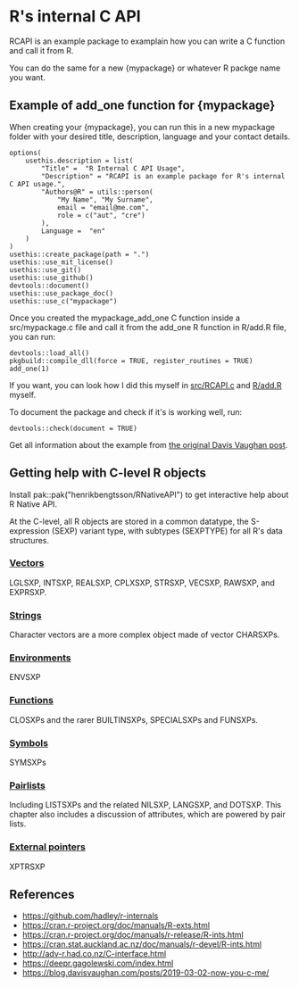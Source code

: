 # R's internal C API

RCAPI is an example package to examplain how you can write a C function and call it from R.

You can do the same for a new {mypackage} or whatever R packge name you want.

## Example of add_one function for {mypackage}

When creating your {mypackage}, you can run this in a new mypackage folder with your desired title, description, language and your contact details.

```         
options(
    usethis.description = list(
        "Title" =  "R Internal C API Usage",
        "Description" = "RCAPI is an example package for R's internal C API usage.",
        "Authors@R" = utils::person(
            "My Name", "My Surname",
            email = "email@me.com",
            role = c("aut", "cre")
        ),
        Language =  "en"
    )
)
usethis::create_package(path = ".")
usethis::use_mit_license()
usethis::use_git()
usethis::use_github()
devtools::document()
usethis::use_package_doc()
usethis::use_c("mypackage")
```

Once you created the mypackage_add_one C function inside a src/mypackage.c file and call it from the add_one R function in R/add.R file, you can run:

```         
devtools::load_all()
pkgbuild::compile_dll(force = TRUE, register_routines = TRUE)
add_one(1)
```

If you want, you can look how I did this myself in [src/RCAPI.c](src/RCAPI.c) and [R/add.R](R/add.R) myself.

To document the package and check if it's is working well, run:

```         
devtools::check(document = TRUE)
```

Get all information about the example from [the original Davis Vaughan post](https://blog.davisvaughan.com/posts/2019-03-02-now-you-c-me/).

## Getting help with C-level R objects

Install pak::pak("henrikbengtsson/RNativeAPI") to get interactive help about R Native API.

At the C-level, all R objects are stored in a common datatype, the S-expression (SEXP) variant type, with subtypes (SEXPTYPE) for all R's data structures.

### [Vectors](https://github.com/hadley/r-internals/blob/master/vectors.md)

LGLSXP, INTSXP, REALSXP, CPLXSXP, STRSXP, VECSXP, RAWSXP, and EXPRSXP.

### [Strings](https://github.com/hadley/r-internals/blob/master/strings.md)

Character vectors are a more complex object made of vector CHARSXPs.

### [Environments](https://github.com/hadley/r-internals/blob/master/environments.md)

ENVSXP

### [Functions](https://github.com/hadley/r-internals/blob/master/functions.md)

CLOSXPs and the rarer BUILTINSXPs, SPECIALSXPs and FUNSXPs.

### [Symbols](https://github.com/hadley/r-internals/blob/master/symbols.md)

SYMSXPs

### [Pairlists](https://github.com/hadley/r-internals/blob/master/pairlists.md)

Including LISTSXPs and the related NILSXP, LANGSXP, and DOTSXP. This chapter also includes a discussion of attributes, which are powered by pair lists.

### [External pointers](https://github.com/hadley/r-internals/blob/master/external-pointers.md)

XPTRSXP

## References

* https://github.com/hadley/r-internals
* https://cran.r-project.org/doc/manuals/R-exts.html 
* https://cran.r-project.org/doc/manuals/r-release/R-ints.html 
* https://cran.stat.auckland.ac.nz/doc/manuals/r-devel/R-ints.html 
* http://adv-r.had.co.nz/C-interface.html 
* https://deepr.gagolewski.com/index.html 
* https://blog.davisvaughan.com/posts/2019-03-02-now-you-c-me/